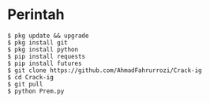 # Perintah
    $ pkg update && upgrade
    $ pkg install git
    $ pkg install python
    $ pip install requests
    $ pip install futures
    $ git clone https://github.com/AhmadFahrurrozi/Crack-ig
    $ cd Crack-ig
    $ git pull
    $ python Prem.py
